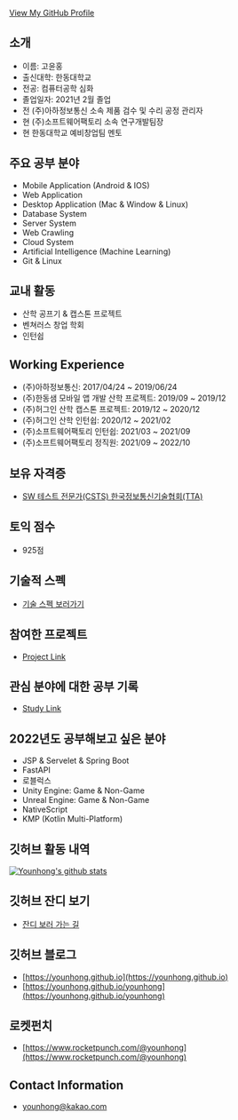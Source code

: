 <!--
**Younhong/Younhong** is a ✨ _special_ ✨ repository because its `README.md` (this file) appears on your GitHub profile.
-->

[View My GitHub Profile](https://github.com/Younhong)

## 소개
* 이름: 고윤홍
* 출신대학: 한동대학교
* 전공: 컴퓨터공학 심화
* 졸업일자: 2021년 2월 졸업
* 전 (주)아하정보통신 소속 제품 검수 및 수리 공정 관리자
* 현 (주)소프트웨어팩토리 소속 연구개발팀장
* 현 한동대학교 예비창업팀 멘토

## 주요 공부 분야
* Mobile Application (Android & IOS)
* Web Application
* Desktop Application (Mac & Window & Linux) 
* Database System
* Server System
* Web Crawling
* Cloud System
* Artificial Intelligence (Machine Learning)
* Git & Linux

## 교내 활동
* 산학 공프기 & 캡스톤 프로젝트
* 벤쳐러스 창업 학회
* 인턴쉽

## Working Experience
* (주)아하정보통신: 2017/04/24 ~ 2019/06/24
* (주)한동샘 모바일 앱 개발 산학 프로젝트: 2019/09 ~ 2019/12
* (주)허그인 산학 캡스톤 프로젝트: 2019/12 ~ 2020/12
* (주)허그인 산학 인턴쉽: 2020/12 ~ 2021/02
* (주)소프트웨어팩토리 인턴쉽: 2021/03 ~ 2021/09
* (주)소프트웨어팩토리 정직원: 2021/09 ~ 2022/10

## 보유 자격증
* [SW 테스트 전문가(CSTS) 한국정보통신기술협회(TTA)](https://github.com/Younhong/younhong/blob/master/TTA%E1%84%8B%E1%85%A1%E1%84%8F%E1%85%A1%E1%84%83%E1%85%A6%E1%84%86%E1%85%B5%20%E1%84%8C%E1%85%A1%E1%84%80%E1%85%A7%E1%86%A8%E1%84%8E%E1%85%B1%E1%84%83%E1%85%B3%E1%86%A8%E1%84%92%E1%85%AA%E1%86%A8%E1%84%8B%E1%85%B5%E1%86%AB%E1%84%89%E1%85%A5.pdf)

## 토익 점수
* 925점

## 기술적 스펙
* [기술 스펙 보러가기](https://planet-collar-b02.notion.site/a8ebfc98555e4e6dbf60e65b82cae429)

## 참여한 프로젝트
* [Project Link](https://planet-collar-b02.notion.site/d914fe48d9274de1960e41e91c78e7a0)

## 관심 분야에 대한 공부 기록
* [Study Link](https://planet-collar-b02.notion.site/0cb0f086269844bbba174c8613ed2300)

## 2022년도 공부해보고 싶은 분야
* JSP & Servelet & Spring Boot
* FastAPI
* 로블럭스
* Unity Engine: Game & Non-Game
* Unreal Engine: Game & Non-Game
* NativeScript
* KMP (Kotlin Multi-Platform)

## 깃허브 활동 내역
[![Younhong's github stats](https://github-readme-stats.vercel.app/api?username=younhong&show_icons=true&theme=tokyonight)](https://github.com/anuraghazra/github-readme-stats)

## 깃허브 잔디 보기
* [잔디 보러 가는 길](https://younhong.github.io/younhong/contribution.html)

## 깃허브 블로그
* [https://younhong.github.io](https://younhong.github.io)
* [https://younhong.github.io/younhong](https://younhong.github.io/younhong)

## 로켓펀치
* [https://www.rocketpunch.com/@younhong](https://www.rocketpunch.com/@younhong)

## Contact Information
* <a href="mailto: younhong@kakao.com">younhong@kakao.com</a> 
